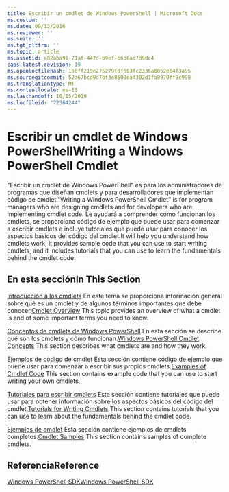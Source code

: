 ```yaml
---
title: Escribir un cmdlet de Windows PowerShell | Microsoft Docs
ms.custom: ''
ms.date: 09/13/2016
ms.reviewer: ''
ms.suite: ''
ms.tgt_pltfrm: ''
ms.topic: article
ms.assetid: a82aba91-71af-447d-b9ef-b6b6ac7d9de4
caps.latest.revision: 19
ms.openlocfilehash: 1b8ff219e275279fdf603fc2336a8052e64f3a95
ms.sourcegitcommit: 52a67bcd9d7bf3e8600ea4302d1fa8970ff9c998
ms.translationtype: MT
ms.contentlocale: es-ES
ms.lasthandoff: 10/15/2019
ms.locfileid: "72364244"
---
```

# <a name="writing-a-windows-powershell-cmdlet"></a><span data-ttu-id="7ea25-102">Escribir un cmdlet de Windows PowerShell</span><span class="sxs-lookup"><span data-stu-id="7ea25-102">Writing a Windows PowerShell Cmdlet</span></span>

<span data-ttu-id="7ea25-103">"Escribir un cmdlet de Windows PowerShell" es para los administradores de programas que diseñan cmdlets y para desarrolladores que implementan código de cmdlet.</span><span class="sxs-lookup"><span data-stu-id="7ea25-103">"Writing a Windows PowerShell Cmdlet" is for program managers who are designing cmdlets and for developers who are implementing cmdlet code.</span></span> <span data-ttu-id="7ea25-104">Le ayudará a comprender cómo funcionan los cmdlets, se proporciona código de ejemplo que puede usar para comenzar a escribir cmdlets e incluye tutoriales que puede usar para conocer los aspectos básicos del código del cmdlet.</span><span class="sxs-lookup"><span data-stu-id="7ea25-104">It will help you understand how cmdlets work, it provides sample code that you can use to start writing cmdlets, and it includes tutorials that you can use to learn the fundamentals behind the cmdlet code.</span></span>

## <a name="in-this-section"></a><span data-ttu-id="7ea25-105">En esta sección</span><span class="sxs-lookup"><span data-stu-id="7ea25-105">In This Section</span></span>

<span data-ttu-id="7ea25-106">[Introducción a los cmdlets](./cmdlet-overview.md) En este tema se proporciona información general sobre qué es un cmdlet y de algunos términos importantes que debe conocer.</span><span class="sxs-lookup"><span data-stu-id="7ea25-106">[Cmdlet Overview](./cmdlet-overview.md) This topic provides an overview of what a cmdlet is and of some important terms you need to know.</span></span>

<span data-ttu-id="7ea25-107">[Conceptos de cmdlets de Windows PowerShell](./windows-powershell-cmdlet-concepts.md) En esta sección se describe qué son los cmdlets y cómo funcionan.</span><span class="sxs-lookup"><span data-stu-id="7ea25-107">[Windows PowerShell Cmdlet Concepts](./windows-powershell-cmdlet-concepts.md) This section describes what cmdlets are and how they work.</span></span>

<span data-ttu-id="7ea25-108">[Ejemplos de código de cmdlet](./examples-of-cmdlet-code.md) Esta sección contiene código de ejemplo que puede usar para comenzar a escribir sus propios cmdlets.</span><span class="sxs-lookup"><span data-stu-id="7ea25-108">[Examples of Cmdlet Code](./examples-of-cmdlet-code.md) This section contains example code that you can use to start writing your own cmdlets.</span></span>

<span data-ttu-id="7ea25-109">[Tutoriales para escribir cmdlets](./tutorials-for-writing-cmdlets.md) Esta sección contiene tutoriales que puede usar para obtener información sobre los aspectos básicos del código del cmdlet.</span><span class="sxs-lookup"><span data-stu-id="7ea25-109">[Tutorials for Writing Cmdlets](./tutorials-for-writing-cmdlets.md) This section contains tutorials that you can use to learn about the fundamentals behind the cmdlet code.</span></span>

<span data-ttu-id="7ea25-110">[Ejemplos de cmdlet](./cmdlet-samples.md) Esta sección contiene ejemplos de cmdlets completos.</span><span class="sxs-lookup"><span data-stu-id="7ea25-110">[Cmdlet Samples](./cmdlet-samples.md) This section contains samples of complete cmdlets.</span></span>

## <a name="reference"></a><span data-ttu-id="7ea25-111">Referencia</span><span class="sxs-lookup"><span data-stu-id="7ea25-111">Reference</span></span>

[<span data-ttu-id="7ea25-112">Windows PowerShell SDK</span><span class="sxs-lookup"><span data-stu-id="7ea25-112">Windows PowerShell SDK</span></span>](../windows-powershell-reference.md)
